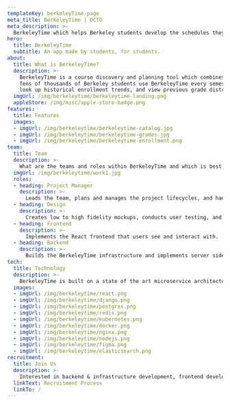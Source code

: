 ```yaml
---
templateKey: berkeleyTime-page
meta_title: BerkeleyTime | OCTO
meta_description: >-
  BerkeleyTime which helps Berkeley students develop the schedules they need with ease
hero:
  title: BerkeleyTime
  subtitle: An app made by students, for students.
about:
  title: What is BerkeleyTime?
  description: >-
    BerkeleyTime is a course discovery and planning tool which combines all of Berkeley's academic information in one place.
    Tens of thousands of Berkeley students use BerkeleyTime every semester to plan their class schedule, filter by breadth and college requirements,
    look up historical enrollment trends, and view previous grade distributions.
  imgUrl: /img/berkeleytime/berkeleytime-landing.png
  appleStore: /img/misc/apple-store-badge.png
features:
  title: Features
  images:
  - imgUrl: /img/berkeleytime/berkeleytime-catalog.jpg
  - imgUrl: /img/berkeleytime/berkeleytime-grades.jpg
  - imgUrl: /img/berkeleytime/berkeleytime-enrollment.png
team:
  title: Team
  description: >-
    What are the teams and roles within BerkeleyTime and which is best suited for your skillset?
  imgUrl: /img/berkeleytime/work1.jpg
  roles:
  - heading: Project Manager
    description: >-
      Leads the team, plans and manages the project lifecycles, and handles external relations.
  - heading: Design
    description: >-
      Creates low to high fidelity mockups, conducts user testing, and creates brand guidelines.
  - heading: Frontend
    description: >-
      Implements the React frontend that users see and interact with.
  - heading: Backend
    description: >-
      Builds the BerkeleyTime infrastructure and implements server side functionality.
tech:
  title: Technology
  description: >-
    BerkeleyTime is built on a state of the art microservice architecture. We are constantly looking for and incorporating the latest industry standards into our work. See what we use to build the app!
  images:
  - imgUrl: /img/berkeleytime/react.png
  - imgUrl: /img/berkeleytime/django.png
  - imgUrl: /img/berkeleytime/postgres.png
  - imgUrl: /img/berkeleytime/redis.png
  - imgUrl: /img/berkeleytime/kubernetes.png
  - imgUrl: /img/berkeleytime/docker.png
  - imgUrl: /img/berkeleytime/nginx.png
  - imgUrl: /img/berkeleytime/nodejs.png
  - imgUrl: /img/berkeleytime/figma.png
  - imgUrl: /img/berkeleytime/elasticsearch.png
recruitment:
  title: Join Us
  description: >-
    Interested in backend & infrastructure development, frontend development, product management or design? The Berkeleytime team recruits every Fall semester! Click below to see our recruitment timeline.
  linkText: Recruitment Process
  linkTo: /
---
```

